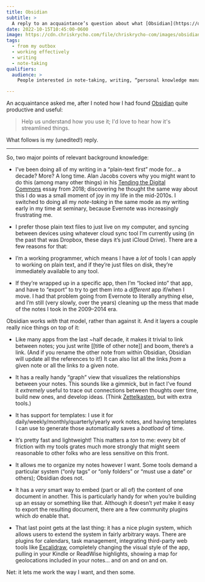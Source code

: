 ```yaml
---
title: Obsidian
subtitle: >
  A reply to an acquaintance’s question about what [Obsidian](https://obsidian.md) is doing for me.
date: 2022-10-15T10:45:00-0600
image: https://cdn.chriskrycho.com/file/chriskrycho-com/images/obsidian.png
tags:
  - from my outbox
  - working effectively
  - writing
  - note-taking
qualifiers:
  audience: >
    People interested in note-taking, writing, “personal knowledge management,” and the use of tools in that space.

---
```


An acquaintance asked me, after I noted how I had found [Obsidian](https://obsidian.md) quite productive and useful:

> Help us understand how you use it; I'd love to hear how it's streamlined things.

What follows is my (unedited!) reply.

---

So, two major points of relevant background knowledge:

- I’ve been doing all of my writing in a “plain-text first” mode for… a decade? More? A long time. Alan Jacobs covers why you might want to do this (among many other things) in his [Tending the Digital Commons](http://ayjay.org/Tending.pdf) essay from 2018; discovering he thought the same way about this I do was a small moment of joy in my life in the mid-2010s. I switched to doing all my *note-taking* in the same mode as my writing early in my time at seminary, because Evernote was increasingly frustrating me.

- I prefer those plain text files to just live on my computer, and syncing between devices using whatever cloud sync tool I’m currently using (in the past that was Dropbox, these days it’s just iCloud Drive). There are a few reasons for that:

- I’m a working programmer, which means I have a *lot* of tools I can apply to working on plain text, and if they’re just files on disk, they’re immediately available to any tool.

- If they’re wrapped up in a specific app, then I’m “locked into” that app, and have to “export” to try to get them into a *different* app if/when I move. I had that problem going from Evernote to literally anything else, and I’m still (very slowly, over the years) cleaning up the mess that made of the notes I took in the 2009–2014 era.

Obsidian works *with* that model, rather than against it. And it layers a couple really nice things on top of it:

- Like many apps from the last ~half decade, it makes it trivial to link between notes; you just write [[title of other note]] and boom, there’s a link. (And if you rename the other note from within Obsidian, Obsidian will update all the references to it!) It can also list all the links *from* a given note or all the links *to* a given note.

- It has a really handy “graph” view that visualizes the relationships between your notes. This sounds like a gimmick, but in fact I’ve found it *extremely* useful to trace out connections between thoughts over time, build new ones, and develop ideas. (Think [Zettelkasten](https://v4.chriskrycho.com/2019/what-is-a-zettelkasten.html), but with extra tools.)

- It has support for templates: I use it for daily/weekly/monthly/quarterly/yearly work notes, and having templates I can use to generate those automatically saves a *boatload* of time.

- It’s pretty fast and lightweight! This matters a *ton* to me: every bit of friction with my tools grates much more strongly that might seem reasonable to other folks who are less sensitive on this front.

- It allows me to organize my notes however I want. Some tools demand a particular system (“only tags” or “only folders” or “must use a date” or others); Obsidian does not.

- It has a *very* smart way to embed (part or all of) the content of one document in another. This is particularly handy for when you’re building up an essay or something like that. Although it doesn’t *yet* make it easy to export the resulting document, there are a few community plugins which *do* enable that.

- That last point gets at the last thing: it has a nice plugin system, which allows users to extend the system in fairly arbitrary ways. There are plugins for calendars, task management, integrating third-party web tools like [Excalidraw](https://excalidraw.com/), completely changing the visual style of the app, pulling in your Kindle or ReadWise highlights, showing a map for geolocations included in your notes… and on and on and on.


Net: it lets me work the way I want, and then some.